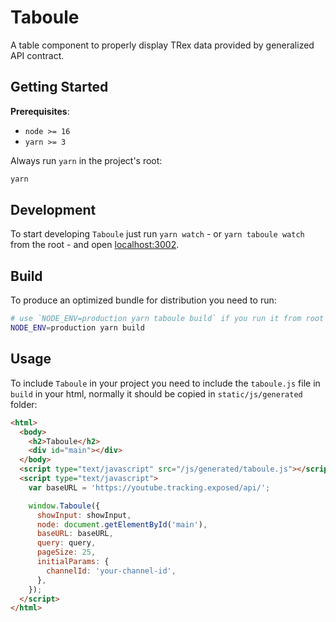 # Taboule

A table component to properly display TRex data provided by generalized API contract.

## Getting Started

**Prerequisites**:

- `node >= 16`
- `yarn >= 3`

Always run `yarn` in the project's root:

```bash
yarn
```

## Development

To start developing `Taboule` just run `yarn watch` - or `yarn taboule watch` from the root - and open [localhost:3002](http://localhost:3002/index.html).

## Build

To produce an optimized bundle for distribution you need to run:

```bash
# use `NODE_ENV=production yarn taboule build` if you run it from root
NODE_ENV=production yarn build
```

## Usage

To include `Taboule` in your project you need to include the `taboule.js` file in `build` in your html, normally it should be copied in `static/js/generated` folder:

```html
<html>
  <body>
    <h2>Taboule</h2>
    <div id="main"></div>
  </body>
  <script type="text/javascript" src="/js/generated/taboule.js"></script>
  <script type="text/javascript">
    var baseURL = 'https://youtube.tracking.exposed/api/';

    window.Taboule({
      showInput: showInput,
      node: document.getElementById('main'),
      baseURL: baseURL,
      query: query,
      pageSize: 25,
      initialParams: {
        channelId: 'your-channel-id',
      },
    });
  </script>
</html>
```
